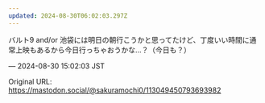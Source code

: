 ```yaml
---
updated: 2024-08-30T06:02:03.297Z
---
```


<p>バルト9 and/or 池袋には明日の朝行こうかと思ってたけど、丁度いい時間に通常上映もあるから今日行っちゃおうかな…？（今日も？）</p>

&mdash; 2024-08-30 15:02:03 JST

Original URL: https://mastodon.social/@sakuramochi0/113049450793693982
